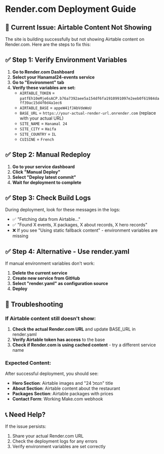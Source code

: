 # Render.com Deployment Guide

## 🚀 Current Issue: Airtable Content Not Showing

The site is building successfully but not showing Airtable content on Render.com. Here are the steps to fix this:

## ✅ Step 1: Verify Environment Variables

1. **Go to Render.com Dashboard**
2. **Select your Hanamal24-events service**
3. **Go to "Environment" tab**
4. **Verify these variables are set:**
   - `AIRTABLE_TOKEN` = `patfEh10eMje6sACP.b76a7392aee5a154df6fa1910991097e2eeb0f61984daff39ac15d4f0d4a1ec6`
   - `AIRTABLE_BASE` = `appeW41fJAbVdeWoU`
   - `BASE_URL` = `https://your-actual-render-url.onrender.com` (replace with your actual URL)
   - `SITE_NAME` = `Hanamal 24`
   - `SITE_CITY` = `Haifa`
   - `SITE_COUNTRY` = `IL`
   - `CUISINE` = `French`

## ✅ Step 2: Manual Redeploy

1. **Go to your service dashboard**
2. **Click "Manual Deploy"**
3. **Select "Deploy latest commit"**
4. **Wait for deployment to complete**

## ✅ Step 3: Check Build Logs

During deployment, look for these messages in the logs:
- ✅ "Fetching data from Airtable..."
- ✅ "Found X events, X packages, X about records, X hero records"
- ❌ If you see "Using static fallback content" - environment variables are missing

## ✅ Step 4: Alternative - Use render.yaml

If manual environment variables don't work:

1. **Delete the current service**
2. **Create new service from GitHub**
3. **Select "render.yaml" as configuration source**
4. **Deploy**

## 🔧 Troubleshooting

### If Airtable content still doesn't show:

1. **Check the actual Render.com URL** and update BASE_URL in render.yaml
2. **Verify Airtable token has access** to the base
3. **Check if Render.com is using cached content** - try a different service name

### Expected Content:

After successful deployment, you should see:
- **Hero Section**: Airtable images and "הנמל 24" title
- **About Section**: Airtable content about the restaurant
- **Packages Section**: Airtable packages with prices
- **Contact Form**: Working Make.com webhook

## 📞 Need Help?

If the issue persists:
1. Share your actual Render.com URL
2. Check the deployment logs for any errors
3. Verify environment variables are set correctly
